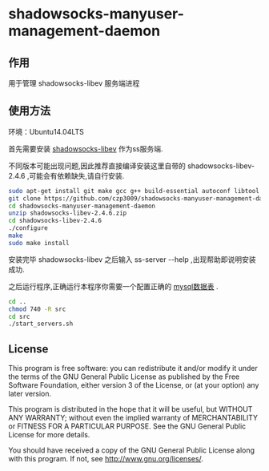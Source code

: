 # shadowsocks-manyuser-management-daemon

## 作用

用于管理 shadowsocks-libev 服务端进程

## 使用方法

环境：Ubuntu14.04LTS

首先需要安装 [shadowsocks-libev](https://github.com/shadowsocks/shadowsocks-libev) 作为ss服务端.

不同版本可能出现问题,因此推荐直接编译安装这里自带的 shadowsocks-libev-2.4.6 ,可能会有依赖缺失,请自行安装.

```bash
sudo apt-get install git make gcc g++ build-essential autoconf libtool libssl-dev unzip
git clone https://github.com/czp3009/shadowsocks-manyuser-management-daemon.git
cd shadowsocks-manyuser-management-daemon
unzip shadowsocks-libev-2.4.6.zip
cd shadowsocks-libev-2.4.6
./configure
make
sudo make install
```

安装完毕 shadowsocks-libev 之后输入 ss-server --help ,出现帮助即说明安装成功.

之后运行程序,正确运行本程序你需要一个配置正确的 [mysql数据表](https://github.com/czp3009/shadowsocks-manyuser-management-daemon/tree/master/mysql_backup_file) .

```bash
cd ..
chmod 740 -R src
cd src
./start_servers.sh
```

## License

This program is free software: you can redistribute it and/or modify it under the terms of the GNU General Public License as published by the Free Software Foundation, either version 3 of the License, or (at your option) any later version.

This program is distributed in the hope that it will be useful, but WITHOUT ANY WARRANTY; without even the implied warranty of MERCHANTABILITY or FITNESS FOR A PARTICULAR PURPOSE. See the GNU General Public License for more details.

You should have received a copy of the GNU General Public License along with this program. If not, see http://www.gnu.org/licenses/.
